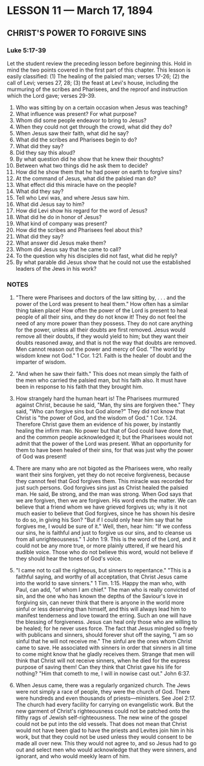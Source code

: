 # LESSON 11 — March 17, 1894

## CHRIST'S POWER TO FORGIVE SINS

### Luke 5:17-39

Let the student review the preceding lesson before beginning this. Hold in mind the two points covered in the first part of this chapter. This lesson is easily classified: (1) The healing of the palsied man; verses 17-26; (2) the call of Levi; verses 27, 28; (3) the feast at Levi's house, including the murmuring of the scribes and Pharisees, and the reproof and instruction which the Lord gave; verses 29-39.

1. Who was sitting by on a certain occasion when Jesus was teaching?
2. What influence was present? For what purpose?
3. Whom did some people endeavor to bring to Jesus?
4. When they could not get through the crowd, what did they do?
5. When Jesus saw their faith, what did he say?
6. What did the scribes and Pharisees begin to do?
7. What did they say?
8. Did they say this aloud?
9. By what question did he show that he knew their thoughts?
10. Between what two things did he ask them to decide?
11. How did he show them that he had power on earth to forgive sins?
12. At the command of Jesus, what did the palsied man do?
13. What effect did this miracle have on the people?
14. What did they say?
15. Tell who Levi was, and where Jesus saw him.
16. What did Jesus say to him?
17. How did Levi show his regard for the word of Jesus?
18. What did he do in honor of Jesus?
19. What kind of company was present?
20. How did the scribes and Pharisees feel about this?
21. What did they say?
22. What answer did Jesus make them?
23. Whom did Jesus say that he came to call?
24. To the question why his disciples did not fast, what did he reply?
25. By what parable did Jesus show that he could not use the established leaders of the Jews in his work?

### NOTES

1. "There were Pharisees and doctors of the law sitting by, . . . and the power of the Lord was present to heal them." How often has a similar thing taken place! How often the power of the Lord is present to heal people of all their sins, and they do not know it! They do not feel the need of any more power than they possess. They do not care anything for the power, unless all their doubts are first removed. Jesus would remove all their doubts, if they would yield to him; but they want their doubts reasoned away, and that is not the way that doubts are removed. Men cannot reason out the power and mercy of God. "The world by wisdom knew not God." 1 Cor. 1:21. Faith is the healer of doubt and the imparter of wisdom.

2. "And when he saw their faith." This does not mean simply the faith of the men who carried the palsied man, but his faith also. It must have been in response to his faith that they brought him.

3. How strangely hard the human heart is! The Pharisees murmured against Christ, because he said, "Man, thy sins are forgiven thee." They said, "Who can forgive sins but God alone?" They did not know that Christ is "the power of God, and the wisdom of God." 1 Cor. 1:24. Therefore Christ gave them an evidence of his power, by instantly healing the infirm man. No power but that of God could have done that, and the common people acknowledged it; but the Pharisees would not admit that the power of the Lord was present. What an opportunity for them to have been healed of their sins, for that was just why the power of God was present!

4. There are many who are not bigoted as the Pharisees were, who really want their sins forgiven, yet they do not receive forgiveness, because they cannot feel that God forgives them. This miracle was recorded for just such persons. God forgives sins just as Christ healed the palsied man. He said, Be strong, and the man was strong. When God says that we are forgiven, then we are forgiven. His word ends the matter. We can believe that a friend whom we have grieved forgives us; why is it not much easier to believe that God forgives, since he has shown his desire to do so, in giving his Son? "But if I could only hear him say that he forgives me, I would be sure of it." Well, then, hear him: "If we confess our sins, he is faithful and just to forgive us our sins, and to cleanse us from all unrighteousness." 1 John 1:9. This is the word of the Lord, and it could not be any more true, or more plainly uttered, if we heard his audible voice. Those who do not believe this word, would not believe if they should hear the tones of God's voice.

5. "I came not to call the righteous, but sinners to repentance." "This is a faithful saying, and worthy of all acceptation, that Christ Jesus came into the world to save sinners." 1 Tim. 1:15. Happy the man who, with Paul, can add, "of whom I am chief." The man who is really convicted of sin, and the one who has known the depths of the Saviour's love in forgiving sin, can never think that there is anyone in the world more sinful or less deserving than himself, and this will always lead him to manifest tenderness and love toward the erring. Such an one will have the blessing of forgiveness. Jesus can heal only those who are willing to be healed; for he never uses force. The fact that Jesus mingled so freely with publicans and sinners, should forever shut off the saying, "I am so sinful that he will not receive me." The sinful are the ones whom Christ came to save. He associated with sinners in order that sinners in all time to come might know that he gladly receives them. Strange that men will think that Christ will not receive sinners, when he died for the express purpose of saving them! Can they think that Christ gave his life for nothing? "Him that cometh to me, I will in nowise cast out." John 6:37.

6. When Jesus came, there was a regularly organized church. The Jews were not simply a race of people, they were the church of God. There were hundreds and even thousands of priests—ministers. See Joel 2:17. The church had every facility for carrying on evangelistic work. But the new garment of Christ's righteousness could not be patched onto the filthy rags of Jewish self-righteousness. The new wine of the gospel could not be put into the old vessels. That does not mean that Christ would not have been glad to have the priests and Levites join him in his work, but that they could not be used unless they would consent to be made all over new. This they would not agree to, and so Jesus had to go out and select men who would acknowledge that they were sinners, and ignorant, and who would meekly learn of him.